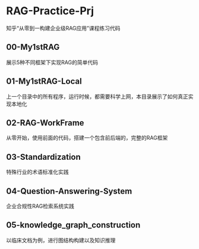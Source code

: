 # RAG-Practice-Prj
知乎“从零到一构建企业级RAG应用”课程练习代码

## 00-My1stRAG
展示5种不同框架下实现RAG的简单代码

## 01-My1stRAG-Local
上一个目录中的所有程序，运行时候，都需要科学上网，本目录展示了如何真正实现本地化

## 02-RAG-WorkFrame
从零开始，使用前面的代码，搭建一个包含前后端的，完整的RAG框架

## 03-Standardization
特殊行业的术语标准化实践

## 04-Question-Answering-System
企业合规性RAG检索系统实践

## 05-knowledge_graph_construction
以临床文档为例，进行图结构构建以及知识推理
